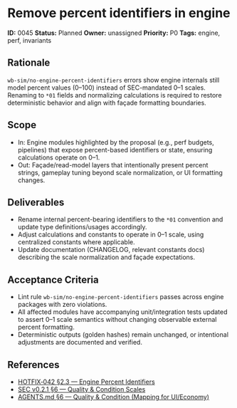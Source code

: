 # Remove percent identifiers in engine

**ID:** 0045
**Status:** Planned
**Owner:** unassigned
**Priority:** P0
**Tags:** engine, perf, invariants

## Rationale
`wb-sim/no-engine-percent-identifiers` errors show engine internals still model percent values (0–100) instead of SEC-mandated 0–1 scales.
Renaming to `*01` fields and normalizing calculations is required to restore deterministic behavior and align with façade formatting boundaries.

## Scope
- In: Engine modules highlighted by the proposal (e.g., perf budgets, pipelines) that expose percent-based identifiers or state, ensuring calculations operate on 0–1.
- Out: Façade/read-model layers that intentionally present percent strings, gameplay tuning beyond scale normalization, or UI formatting changes.

## Deliverables
- Rename internal percent-bearing identifiers to the `*01` convention and update type definitions/usages accordingly.
- Adjust calculations and constants to operate in 0–1 scale, using centralized constants where applicable.
- Update documentation (CHANGELOG, relevant constants docs) describing the scale normalization and façade expectations.

## Acceptance Criteria
- Lint rule `wb-sim/no-engine-percent-identifiers` passes across engine packages with zero violations.
- All affected modules have accompanying unit/integration tests updated to assert 0–1 scale semantics without changing observable external percent formatting.
- Deterministic outputs (golden hashes) remain unchanged, or intentional adjustments are documented and verified.

## References
- [HOTFIX‑042 §2.3 — Engine Percent Identifiers](../../../proposals/20251009-hotfix-batch-02.md#23-engine-percent-identifiers-wb-simno-engine-percent-identifiers)
- [SEC v0.2.1 §6 — Quality & Condition Scales](../../../SEC.md#6-device-powerheat-coupling--quality-model-sec-%C2%A76-1-%C2%A76-2-option-a)
- [AGENTS.md §6 — Quality & Condition (Mapping for UI/Economy)](../../../../AGENTS.md#17-appendix-b-%E2%80%94-quality--condition-mapping-for-uieconomy)
